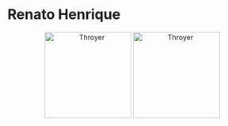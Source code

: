 # Renato Henrique

<p align="center">
  <span>
    <img src="https://github-readme-stats.vercel.app/api?username=throyer&show_icons=true" alt="Throyer" height=175 />
  </span>
  <span>
    <img src="https://github-readme-stats.vercel.app/api/top-langs?username=throyer&layout=compact&show_icons=true" alt="Throyer" height=175 />
  </span>
</p>
